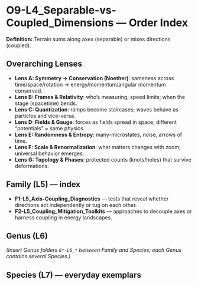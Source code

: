 # O9-L4_Separable-vs-Coupled_Dimensions — Order Index
**Definition:** Terrain sums along axes (separable) or mixes directions (coupled).

## Overarching Lenses

- **Lens A: Symmetry -> Conservation (Noether)**: sameness across time/space/rotation → energy/momentum/angular momentum conserved.
- **Lens B: Frames & Relativity**: who’s measuring; speed limits; when the stage (spacetime) bends.
- **Lens C: Quantization**: ramps become staircases; waves behave as particles and vice-versa.
- **Lens D: Fields & Gauge**: forces as fields spread in space; different “potentials” = same physics.
- **Lens E: Randomness & Entropy**: many-microstates, noise, arrows of time.
- **Lens F: Scale & Renormalization**: what matters changes with zoom; universal behavior emerges.
- **Lens G: Topology & Phases**: protected counts (knots/holes) that survive deformations.

## Family (L5) — index
- **F1-L5_Axis-Coupling_Diagnostics** — tests that reveal whether directions act independently or tug on each other.
- **F2-L5_Coupling_Mitigation_Toolkits** — approaches to decouple axes or harness coupling in energy landscapes.
## Genus (L6)

_(Insert Genus folders `G*-L6_*` between Family and Species; each Genus contains several Species.)_

## Species (L7) — everyday exemplars
